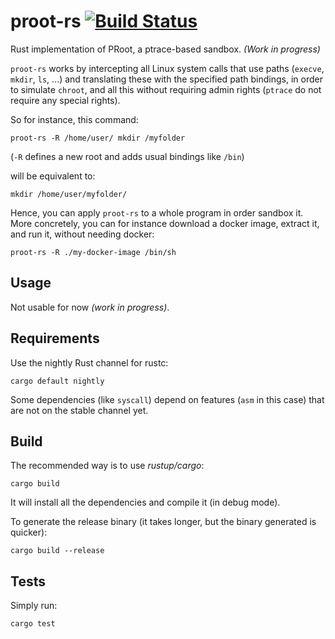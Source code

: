 # proot-rs [![Build Status](https://travis-ci.org/proot-me/proot-rs.svg?branch=master)](https://travis-ci.org/proot-me/proot-rs)
Rust implementation of PRoot, a ptrace-based sandbox.
_(Work in progress)_

`proot-rs` works by intercepting all Linux system calls that use paths (`execve`, `mkdir`, `ls`, ...)
and translating these with the specified path bindings, in order to simulate `chroot`,
and all this without requiring admin rights (`ptrace` do not require any special rights).

So for instance, this command:
```
proot-rs -R /home/user/ mkdir /myfolder
```
(`-R` defines a new root and adds usual bindings like `/bin`)

will be equivalent to:
```
mkdir /home/user/myfolder/
```

Hence, you can apply `proot-rs` to a whole program in order sandbox it.
More concretely, you can for instance download a docker image, extract it,
and run it, without needing docker:
```
proot-rs -R ./my-docker-image /bin/sh
```

## Usage
Not usable for now _(work in progress)_.

## Requirements
Use the nightly Rust channel for rustc:
```
cargo default nightly
```
Some dependencies (like `syscall`) depend on features (`asm` in this case) that are not 
on the stable channel yet.

## Build
The recommended way is to use _rustup/cargo_:

```text
cargo build
```
It will install all the dependencies and compile it (in debug mode).

To generate the release binary (it takes longer, but the binary generated is quicker):

```text
cargo build --release
```

## Tests
Simply run:
```
cargo test
```
